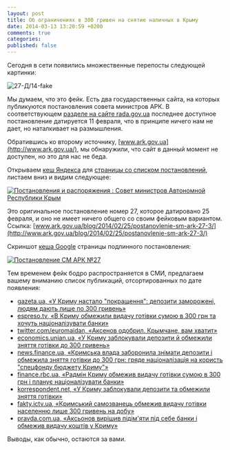 ```yaml
---
layout: post
title: Об ограничениях в 300 гривен на снятие наличных в Крыму
date: 2014-03-13 13:20:59 +0200
comments: true
categories:
published: false
---
```


Сегодня в сети появились множественные перепосты следующей картинки:

![27-Д/14-fake](http://i.imgur.com/0dtEMNk.jpg)

Мы думаем, что это фейк. Есть два государственных сайта, на которых публикуются постановления совета министров АРК. В соответствующем [разделе на сайте rada.gov.ua](http://zakon4.rada.gov.ua/krym/main/tt1004) последнее доступное постановление датируется 11 февраля, что в принципе ничего нам не дает, но наталкивает на размышления.

Обратившись ко второму источнику, [www.ark.gov.ua](http://www.ark.gov.ua/), мы обнаружили, что сайт в данный момент не доступен, но это для нас не беда.

Открываем [кеш Яндекса](http://hghltd.yandex.net/yandbtm?fmode=inject&url=http%3A%2F%2Fwww.ark.gov.ua%2Fblog%2Fcategory%2Fsmdocs%2F&tld=ua&lang=ru&text=http%3A%2F%2Fwww.ark.gov.ua%2Fblog%2Fcategory%2Fsmdocs%2F&l10n=uk&mime=html&sign=fb79f5aca41b6e5db9c4a2f7979afcce&keyno=0) для [страницы со списком постановлений](http://www.ark.gov.ua/blog/category/smdocs/), листаем вниз и видим следующее:

<a href="http://i.imgur.com/sqz9lhR.jpg">![Постановления и распоряжения : Совет министров Автономной Республики Крым](http://i.imgur.com/sqz9lhR.jpg)</a>

Это оригинальное постановление номер 27, которое датировано 25 февраля, и оно не имеет ничего общего со своим фейковым вариантом. Ссылка: [www.ark.gov.ua/blog/2014/02/25/postanovlenie-sm-ark-27-3/](http://www.ark.gov.ua/blog/2014/02/25/postanovlenie-sm-ark-27-3/)

Скриншот [кеша Google](http://webcache.googleusercontent.com/search?q=cache:Y8tBfR1Ydg0J:www.ark.gov.ua/blog/2014/02/25/postanovlenie-sm-ark-27-3/+&cd=1&hl=uk&ct=clnk&gl=ua) страницы подлинного постановления:

<a href="http://i.imgur.com/omgSEt0.jpg">![Постановление СМ АРК №27](http://i.imgur.com/omgSEt0.jpg)</a>

Тем временем фейк бодро распространяется в СМИ, предлагаем вашему вниманию список публикаций, отсортированных по дате появления:

- [gazeta.ua, «У Криму настало "покращення": депозити заморожені, людям дають лише по 300 гривень»](http://gazeta.ua/articles/economics/_u-krimu-nastalo-pokraschennya-depoziti-zamorozheni-lyudyam-dayut-lishe-po-300-griven/546894)
- [espreso.tv, «В Криму обмежили видачу готівки сумою в 300 грн та хочуть націоналізувати банки»](http://espreso.tv/new/2014/03/13/v_krymu_obmezhyly_vydachu_hotivky_sumoyu_v_300_hrn_ta_zbyrayutsya_nacionalizuvaty_banky)
- [twitter.com/euromaidan, «Аксенов одобрил. Крымчане, вам хватит»](https://twitter.com/euromaidan/status/444039751025172482)
- [economics.unian.ua, «У Криму заблокували депозити й обмежили зняття готівки до 300 гривень»](http://economics.unian.ua/finance/896000-u-krimu-zablokuvali-depoziti-y-obmejili-znyattya-gotivki-do-300-griven.html)
- [news.finance.ua, «Кримська влада заборонила знімати депозити і обмежила зняття готівки до 300 грн: гряде націоналізація на користь "спецфонду бюджету Криму"»](http://news.finance.ua/ua/~/1/2014/03/13/321163)
- [finance.rbc.ua, «Радмін Криму обмежив видачу готівки сумою в 300 грн і планує націоналізувати банки»](http://finance.rbc.ua/ukr/sovmin-kryma-ogranichil-vydachu-nalichnyh-summoy-v-300-grn-i-13032014120600)
- [korrespondent.net, «У Криму заблокували депозити та обмежили зняття готівки»](http://ua.korrespondent.net/business/financial/3318812-u-krymu-zablokuvaly-depozyty-ta-obmezhyly-zniattia-hotivky)
- [fakty.ictv.ua, «Кримський самозванець обмежив видачу готівки населенню лише 300 гривень на добу»](http://fakty.ictv.ua/ua/index/read-news/id/1507731)
- [pravda.com.ua, «Аксьонов вирішив підім'яти під себе банки і обмежив видачу коштів у Криму»](http://www.pravda.com.ua/news/2014/03/13/7018619/)

Выводы, как обычно, остаются за вами.
